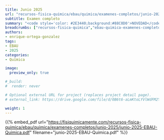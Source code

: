 ```yaml
---
title: Junio 2025
url: "recursos-fisica-quimica/ebau/quimica/examenes-completos/junio-2025"
subtitle: Examen completo
summary: "<code style='color: #2E3440;background:#88C0D0'>NOVEDAD</code><br>Examen completo de EBAU Química."  # Add a page description.
breadcrumbs: ["recursos-fisica-quimica","ebau-quimica-examenes-completos"]
authors:
- enrique-ortega-gonzalez
tags:
- EBAU
- 2025
categories:
- Química

image:
  preview_only: true

#_build:
#  render: never

# Optional external URL for project (replaces project detail page).
# external_link: https://drive.google.com/file/d/0B6t6-aLmKtoLYVlWdFM2Ym5fV28/view

weight: 1
---
```


{{% embed_pdf url="https://fisiquimicamente.com/recursos-fisica-quimica/ebau/quimica/examenes-completos/junio-2025/junio-2025-EBAU-Quimica.pdf" filename="junio-2025-EBAU-Quimica.pdf" %}}